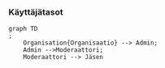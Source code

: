
### Käyttäjätasot

````mermaid
graph TD
;
    Organisation{Organisaatio} --> Admin;
    Admin -->Moderaattori;
    Moderaattori --> Jäsen

````

